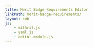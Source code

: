 ```yaml
---
title: Merit Badge Requirements Editor
linkPath: merit-badge-requirements/
layout: smb
js:
    - mithril.js
    - yaml.js
    - editor-module.js
---
```


<div class="module"></div>
